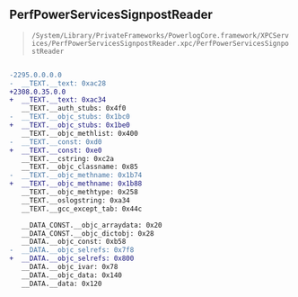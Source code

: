 ## PerfPowerServicesSignpostReader

> `/System/Library/PrivateFrameworks/PowerlogCore.framework/XPCServices/PerfPowerServicesSignpostReader.xpc/PerfPowerServicesSignpostReader`

```diff

-2295.0.0.0.0
-  __TEXT.__text: 0xac28
+2308.0.35.0.0
+  __TEXT.__text: 0xac34
   __TEXT.__auth_stubs: 0x4f0
-  __TEXT.__objc_stubs: 0x1bc0
+  __TEXT.__objc_stubs: 0x1be0
   __TEXT.__objc_methlist: 0x400
-  __TEXT.__const: 0xd0
+  __TEXT.__const: 0xe0
   __TEXT.__cstring: 0xc2a
   __TEXT.__objc_classname: 0x85
-  __TEXT.__objc_methname: 0x1b74
+  __TEXT.__objc_methname: 0x1b88
   __TEXT.__objc_methtype: 0x258
   __TEXT.__oslogstring: 0xa34
   __TEXT.__gcc_except_tab: 0x44c

   __DATA_CONST.__objc_arraydata: 0x20
   __DATA_CONST.__objc_dictobj: 0x28
   __DATA.__objc_const: 0xb58
-  __DATA.__objc_selrefs: 0x7f8
+  __DATA.__objc_selrefs: 0x800
   __DATA.__objc_ivar: 0x78
   __DATA.__objc_data: 0x140
   __DATA.__data: 0x120

```
